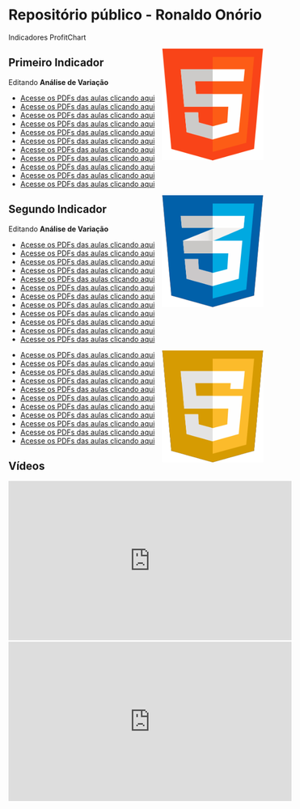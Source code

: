 # Repositório público - Ronaldo Onório

Indicadores ProfitChart

<img align="right" src="img/html250.png" width="200">

## Primeiro Indicador

Editando **Análise de Variação**


* [Acesse os PDFs das aulas clicando aqui](#)
* [Acesse os PDFs das aulas clicando aqui](#)
* [Acesse os PDFs das aulas clicando aqui](#)
* [Acesse os PDFs das aulas clicando aqui](#)
* [Acesse os PDFs das aulas clicando aqui](#)
* [Acesse os PDFs das aulas clicando aqui](#)
* [Acesse os PDFs das aulas clicando aqui](#)
* [Acesse os PDFs das aulas clicando aqui](#)
* [Acesse os PDFs das aulas clicando aqui](#)
* [Acesse os PDFs das aulas clicando aqui](#)
* [Acesse os PDFs das aulas clicando aqui](#)



<img align="right" src="img/css250.png" width="200">

## Segundo Indicador

Editando **Análise de Variação**

* [Acesse os PDFs das aulas clicando aqui](#)
* [Acesse os PDFs das aulas clicando aqui](#)
* [Acesse os PDFs das aulas clicando aqui](#)
* [Acesse os PDFs das aulas clicando aqui](#)
* [Acesse os PDFs das aulas clicando aqui](#)
* [Acesse os PDFs das aulas clicando aqui](#)
* [Acesse os PDFs das aulas clicando aqui](#)
* [Acesse os PDFs das aulas clicando aqui](#)
* [Acesse os PDFs das aulas clicando aqui](#)
* [Acesse os PDFs das aulas clicando aqui](#)
* [Acesse os PDFs das aulas clicando aqui](#)
* [Acesse os PDFs das aulas clicando aqui](#)

<img align="right" src="img/java250.png" width="200">



* [Acesse os PDFs das aulas clicando aqui](#)
* [Acesse os PDFs das aulas clicando aqui](#)
* [Acesse os PDFs das aulas clicando aqui](#)
* [Acesse os PDFs das aulas clicando aqui](#)
* [Acesse os PDFs das aulas clicando aqui](#)
* [Acesse os PDFs das aulas clicando aqui](#)
* [Acesse os PDFs das aulas clicando aqui](#)
* [Acesse os PDFs das aulas clicando aqui](#)
* [Acesse os PDFs das aulas clicando aqui](#)
* [Acesse os PDFs das aulas clicando aqui](#)
* [Acesse os PDFs das aulas clicando aqui](#)


## Vídeos

<iframe width="560" height="315" src="https://www.youtube.com/embed/OV1hJRubi6k" title="YouTube video player" frameborder="0" allow="accelerometer; autoplay; clipboard-write; encrypted-media; gyroscope; picture-in-picture" allowfullscreen></iframe>

<iframe width="560" height="315" src="https://www.youtube.com/embed/WYHOEh5XUXM" title="YouTube video player" frameborder="0" allow="accelerometer; autoplay; clipboard-write; encrypted-media; gyroscope; picture-in-picture" allowfullscreen></iframe>